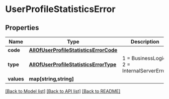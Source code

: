 # UserProfileStatisticsError

## Properties
Name | Type | Description | Notes
------------ | ------------- | ------------- | -------------
**code** | [**AllOfUserProfileStatisticsErrorCode**](AllOfUserProfileStatisticsErrorCode.md) |  | [optional] 
**type** | [**AllOfUserProfileStatisticsErrorType**](AllOfUserProfileStatisticsErrorType.md) | 1 &#x3D; BusinessLogic  2 &#x3D; InternalServerError | [optional] 
**values** | **map[string,string]** |  | [optional] 

[[Back to Model list]](../../README.md#documentation-for-models) [[Back to API list]](../../README.md#documentation-for-api-endpoints) [[Back to README]](../../README.md)

